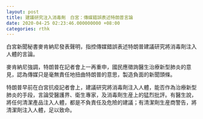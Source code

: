 ```yaml
---
layout: post
title: 建議研究注入消毒劑　白宮：傳媒錯誤表述特朗普言論
date: 2020-04-25 02:23:46.000000000 +08:00
categories: rthk
---
```


白宮新聞秘書麥肯納尼發表聲明，指控傳媒錯誤表述特朗普建議研究將消毒劑注入人體的言論。

麥肯納尼強調，特朗普在記者會上一再重申，國民應徵詢醫生治療新型肺炎的意見，認為傳媒只是毫無責任地扭曲特朗普的意思，製造負面的新聞頭條。

特朗普早前在白宮抗疫記者會上，建議研究將消毒劑注入人體，能否作為治療新型肺炎的手段，言論受醫護界、衛生專家，及消毒劑生産上的猛烈批評。有醫生說，將任何清潔產品注入人體，都是不負責任及危險的建議；有清潔劑生産商警告，將清潔劑注入人體，足以致命。
